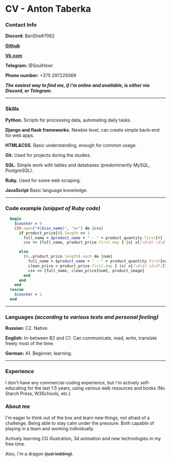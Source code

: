 # CV - **Anton Taberka** 

### Contact Info
**Discord:** BanShe#7062

[**Github**](https://github.com/LonelyDragoness)

[**Vk.com**](https://vk.com/midnight_pulse)

**Telegram:** @SoulHowl

**Phone number:** +375 297225069

_**The easiest way to find me, if i'm online and available, is either via Discord, or Telegram.**_

<hr>

### Skills

**Python.** Scripts for processing data, automating daily tasks.

**Django and flask frameworks.** Newbie level, can create simple back-end for web apps.

**HTML&CSS.** Basic understanding, enough for common usage.

**Git.** Used for projects during the studies.

**SQL.** Simple work with tables and databases (predominantly MySQL, PostgreSQL).

**Ruby.** Used for some web scraping.

**JavaScript** Basic language knowledge.

<hr>

### Code example _(snippet of Ruby code)_
```ruby
  begin
    $counter = 0
    CSV.open("#{$csv_name}", "a+") do |csv|
      if product_price[0].length == 1
        full_name = $product_name + " - " + product_quantity.first[0]
        csv << [full_name, product_price.first.map { |x| x[/\d\d?.\d\d?/]}[0], product_image]

      else
        (0..product_price.length).each do |num|
          full_name = $product_name + " - " + product_quantity.first[num]
          clean_price = product_price.first.map { |x| x[/\d\d?.\d\d?/]}
          csv << [full_name, clean_price[num], product_image]
        end
      end
    end
  rescue
    $counter = 1
  end

```

<hr>

### Languages _(according to various tests and personal feeling)_
**Russian:**  C2. Native.

**English:** In-between B2 and C1. Can communicate, read, write, translate freely most of the time.

**German:** A1. Beginner, learning.

<hr>

### Experience
I don't have any commercial coding experience, but i'm actively self-educating for the last 1.5 years, using 
various web resources and books (No Starch Press, W3Schools, etc.)

### About me
I'm eager to think out of the box and learn new things, not afraid of a challenge. 
Being able to stay calm under the pressure. Both capable of playing in a team and working individually.

Actively learning CG illustration, 3d animation and new technologies in my free time.

Also, i'm a dragon ~~(just kidding)~~.
